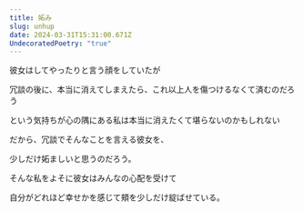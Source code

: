 ```yaml
---
title: 妬み
slug: unhup
date: 2024-03-31T15:31:00.671Z
UndecoratedPoetry: "true"
---
```

彼女はしてやったりと言う顔をしていたが

冗談の後に、本当に消えてしまえたら、これ以上人を傷つけるなくて済むのだろう

という気持ちが心の隅にある私は本当に消えたくて堪らないのかもしれない

だから、冗談でそんなことを言える彼女を、

少しだけ妬ましいと思うのだろう。

そんな私をよそに彼女はみんなの心配を受けて

自分がどれほど幸せかを感じて頬を少しだけ綻ばせている。
